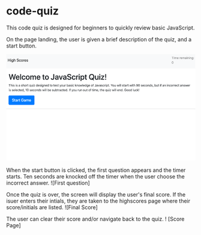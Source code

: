 # code-quiz

This code quiz is designed for beginners to quickly review basic JavaScript.

On the page landing, the user is given a brief description of the quiz, and a start button.

![Starting page](https://github.com/laurenbrown108/code-quiz/blob/master/images/startpage.png?raw=true)

When the start button is clicked, the first question appears and the timer starts. Ten seconds are knocked off the timer when the user choose the incorrect answer.
![First question]

Once the quiz is over, the screen will display the user's final score. If the isuer enters their intials, they are taken to the highscores page where their score/initials are listed.
![Final Score]

The user can clear their score and/or navigate back to the quiz.
! [Score Page]
